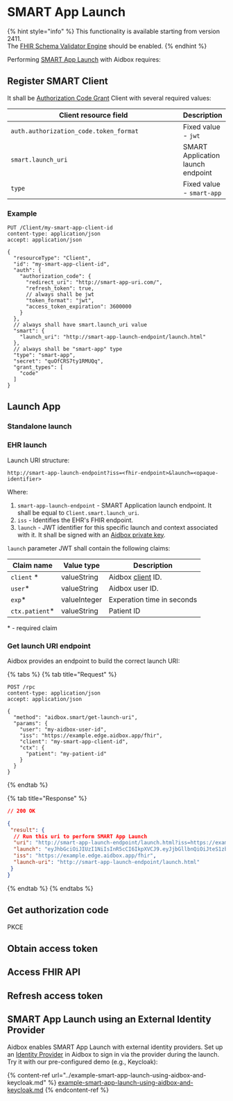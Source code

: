 # SMART App Launch

{% hint style="info" %}
This functionality is available starting from version 2411.\
The [FHIR Schema Validator Engine](https://docs.aidbox.app/modules/profiling-and-validation/fhir-schema-validator/setup#enable-the-fhir-schema-validator-engine) should be enabled.
{% endhint %}

&#x20;Performing [SMART App Launch](https://build.fhir.org/ig/HL7/smart-app-launch/app-launch.html) with Aidbox requires:

## Register SMART Client&#x20;

It shall be [Authorization Code Grant](../../auth/authorization-code.md) Client with several required values:

<table><thead><tr><th width="405">Client resource field</th><th>Description</th></tr></thead><tbody><tr><td><code>auth.authorization_code.token_format</code></td><td>Fixed value - <code>jwt</code></td></tr><tr><td><code>smart.launch_uri</code></td><td>SMART Application launch endpoint</td></tr><tr><td><code>type</code></td><td>Fixed value - <code>smart-app</code></td></tr></tbody></table>

### Example

```http
PUT /Client/my-smart-app-client-id
content-type: application/json
accept: application/json

{
  "resourceType": "Client",
  "id": "my-smart-app-client-id",
  "auth": {
    "authorization_code": {
      "redirect_uri": "http://smart-app-uri.com/",
      "refresh_token": true,
      // always shall be jwt
      "token_format": "jwt",
      "access_token_expiration": 3600000
    }
  },
  // always shall have smart.launch_uri value
  "smart": {
    "launch_uri": "http://smart-app-launch-endpoint/launch.html"
  },
  // always shall be "smart-app" type
  "type": "smart-app",
  "secret": "quOfCRS7ty1RMUQq",
  "grant_types": [
    "code"
  ]
}
```

## Launch App

### Standalone launch

### EHR launch





Launch URI structure:

```
http://smart-app-launch-endpoint?iss=<fhir-endpoint>&launch=<opaque-identifier>
```

Where:

1. `smart-app-launch-endpoint` - SMART Application launch endpoint. It shall be equal to `Client.smart.launch_uri`.
2. `iss` - Identifies the EHR's FHIR endpoint.
3. `launch` - JWT identifier for this specific launch and context associated with it. It shall be signed with an [Aidbox private key](https://docs.aidbox.app/reference/configuration/environment-variables/optional-environment-variables#set-up-rsa-private-public-keys-and-secret).

`launch` parameter JWT shall contain the following claims:

| Claim name      | Value type   | Description                                                                 |
| --------------- | ------------ | --------------------------------------------------------------------------- |
| `client` \*     | valueString  | Aidbox [client](smart-app-launch.md#id-1.-client-for-smart-application) ID. |
| `user`\*        | valueString  | Aidbox user ID.                                                             |
| `exp`\*         | valueInteger | Experation time in seconds                                                  |
| `ctx.patient`\* | valueString  | Patient ID                                                                  |

\* - required claim

### Get launch URI endpoint

Aidbox provides an endpoint to build the correct launch URI:

{% tabs %}
{% tab title="Request" %}
```http
POST /rpc
content-type: application/json
accept: application/json

{
  "method": "aidbox.smart/get-launch-uri",
  "params": {
    "user": "my-aidbox-user-id",
    "iss": "https://example.edge.aidbox.app/fhir",
    "client": "my-smart-app-client-id",
    "ctx": {
      "patient": "my-patient-id"
    }
  }
}
```
{% endtab %}

{% tab title="Response" %}
```json
// 200 OK

{
 "result": {
  // Run this uri to perform SMART App Launch
  "uri": "http://smart-app-launch-endpoint/launch.html?iss=https://example.edge.aidbox.app/fhir&launch=eyJhbGciOiJIUzI1NiIsInR5cCI6IkpXVCJ9.eyJjbGllbnQiOiJteS1zbWFydC1hcHAtY2xpZW50LWlkIiwidXNlciI6Im15LWFpZGJveC11c2VyLWlkIiwiZXhwIjoxNzMzMzk5Nzk3LCJjdHgiOnsicGF0aWVudCI6Im15LXBhdGllbnQtaWQifX0.wn78VQrDN8xmS_wowQ-a3MRPuOEhFZ-PyTMn5BHe5No",
  "launch": "eyJhbGciOiJIUzI1NiIsInR5cCI6IkpXVCJ9.eyJjbGllbnQiOiJteS1zbWFydC1hcHAtY2xpZW50LWlkIiwidXNlciI6Im15LWFpZGJveC11c2VyLWlkIiwiZXhwIjoxNzMzMzk5Nzk3LCJjdHgiOnsicGF0aWVudCI6Im15LXBhdGllbnQtaWQifX0.wn78VQrDN8xmS_wowQ-a3MRPuOEhFZ-PyTMn5BHe5No",
  "iss": "https://example.edge.aidbox.app/fhir",
  "launch-uri": "http://smart-app-launch-endpoint/launch.html"
 }
}
```


{% endtab %}
{% endtabs %}

## Get authorization code

PKCE

## Obtain access token



## Access FHIR API



## Refresh access token





## SMART App Launch using an External Identity Provider

Aidbox enables SMART App Launch with external identity providers. Set up an [Identity Provider](../../set-up-external-identity-provider/) in Aidbox to sign in via the provider during the launch. Try it with our pre-configured demo (e.g., Keycloak):

{% content-ref url="../example-smart-app-launch-using-aidbox-and-keycloak.md" %}
[example-smart-app-launch-using-aidbox-and-keycloak.md](../example-smart-app-launch-using-aidbox-and-keycloak.md)
{% endcontent-ref %}
